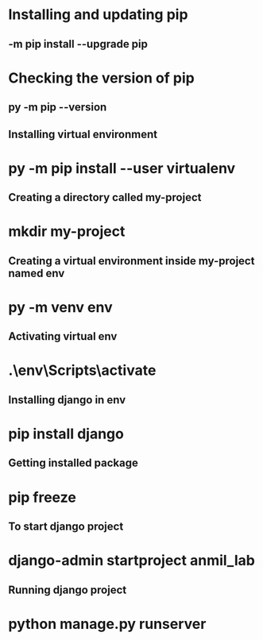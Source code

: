 # Installing and updating pip
## -m pip install --upgrade pip

# Checking the version of pip
## py  -m pip --version

## Installing virtual environment
# py -m pip install --user virtualenv

## Creating a directory called my-project
# mkdir my-project

## Creating a virtual environment inside my-project named env
# py -m venv env

## Activating virtual env
# .\env\Scripts\activate

## Installing django in env
# pip install django

## Getting installed package
# pip freeze

## To start django project
# django-admin startproject anmil_lab

## Running django project
# python manage.py runserver
